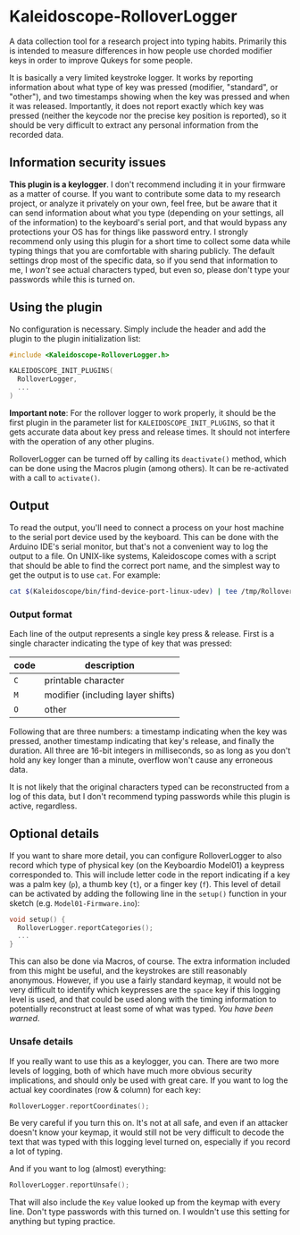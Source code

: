 # Kaleidoscope-RolloverLogger

A data collection tool for a research project into typing habits. Primarily this
is intended to measure differences in how people use chorded modifier keys in
order to improve Qukeys for some people.

It is basically a very limited keystroke logger. It works by reporting
information about what type of key was pressed (modifier, "standard", or
"other"), and two timestamps showing when the key was pressed and when it was
released. Importantly, it does not report exactly which key was pressed (neither
the keycode nor the precise key position is reported), so it should be very
difficult to extract any personal information from the recorded data.

## Information security issues

**This plugin is a keylogger**. I don't recommend including it in your firmware
as a matter of course. If you want to contribute some data to my research
project, or analyze it privately on your own, feel free, but be aware that it
can send information about what you type (depending on your settings, all of the
information) to the keyboard's serial port, and that would bypass any
protections your OS has for things like password entry. I strongly recommend
only using this plugin for a short time to collect some data while typing things
that you are comfortable with sharing publicly. The default settings drop most
of the specific data, so if you send that information to me, I _won't_ see
actual characters typed, but even so, please don't type your passwords while
this is turned on.

## Using the plugin

No configuration is necessary. Simply include the header and add the plugin to
the plugin initialization list:

```c++
#include <Kaleidoscope-RolloverLogger.h>

KALEIDOSCOPE_INIT_PLUGINS(
  RolloverLogger,
  ...
)
```

**Important note**: For the rollover logger to work properly, it should be the
first plugin in the parameter list for `KALEIDOSCOPE_INIT_PLUGINS`, so that it
gets accurate data about key press and release times. It should not interfere
with the operation of any other plugins.

RolloverLogger can be turned off by calling its `deactivate()` method, which can
be done using the Macros plugin (among others). It can be re-activated with a
call to `activate()`.

## Output

To read the output, you'll need to connect a process on your host machine to the
serial port device used by the keyboard. This can be done with the Arduino IDE's
serial monitor, but that's not a convenient way to log the output to a file. On
UNIX-like systems, Kaleidoscope comes with a script that should be able to find
the correct port name, and the simplest way to get the output is to use
`cat`. For example:

```bash
cat $(Kaleidoscope/bin/find-device-port-linux-udev) | tee /tmp/RolloverLogger.log
```

### Output format

Each line of the output represents a single key press & release. First is a
single character indicating the type of key that was pressed:

|code |description|
|-----|-----------|
| `C` |printable character|
| `M` |modifier (including layer shifts)|
| `O` |other|

Following that are three numbers: a timestamp indicating when the key was
pressed, another timestamp indicating that key's release, and finally the
duration. All three are 16-bit integers in milliseconds, so as long as you don't
hold any key longer than a minute, overflow won't cause any erroneous data.

It is not likely that the original characters typed can be reconstructed from a
log of this data, but I don't recommend typing passwords while this plugin is
active, regardless.

## Optional details

If you want to share more detail, you can configure RolloverLogger to also
record which type of physical key (on the Keyboardio Model01) a keypress
corresponded to. This will include letter code in the report indicating if a key
was a palm key (`p`), a thumb key (`t`), or a finger key (`f`). This level of
detail can be activated by adding the following line in the `setup()` function
in your sketch (e.g. `Model01-Firmware.ino`):

```c++
void setup() {
  RolloverLogger.reportCategories();
  ...
}
```

This can also be done via Macros, of course. The extra information included from
this might be useful, and the keystrokes are still reasonably
anonymous. However, if you use a fairly standard keymap, it would not be very
difficult to identify which keypresses are the `space` key if this logging level
is used, and that could be used along with the timing information to potentially
reconstruct at least some of what was typed. *You have been warned*.

### Unsafe details

If you really want to use this as a keylogger, you can. There are two more
levels of logging, both of which have much more obvious security implications,
and should only be used with great care. If you want to log the actual key
coordinates (row & column) for each key:

```c++
RolloverLogger.reportCoordinates();
```

Be very careful if you turn this on. It's not at all safe, and even if an
attacker doesn't know your keymap, it would still not be very difficult to
decode the text that was typed with this logging level turned on, especially if
you record a lot of typing.

And if you want to log (almost) everything:

```c++
RolloverLogger.reportUnsafe();
```

That will also include the `Key` value looked up from the keymap with every
line. Don't type passwords with this turned on. I wouldn't use this setting for
anything but typing practice.
